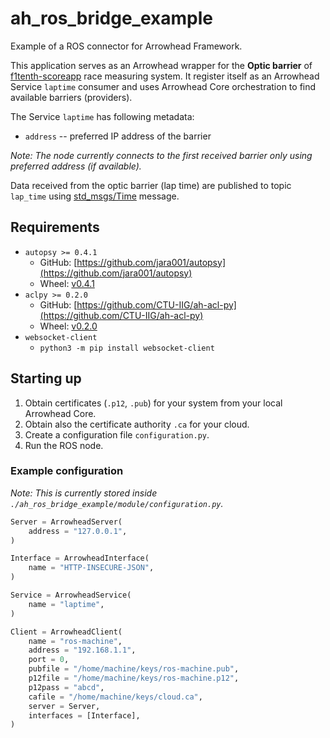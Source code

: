 # ah_ros_bridge_example
Example of a ROS connector for Arrowhead Framework.

This application serves as an Arrowhead wrapper for the **Optic barrier** of [f1tenth-scoreapp](https://github.com/CTU-IIG/f1tenth-scoreapp) race measuring system. It register itself as an Arrowhead Service `laptime` consumer and uses Arrowhead Core orchestration to find available barriers (providers).

The Service `laptime` has following metadata:
- `address` -- preferred IP address of the barrier

_Note: The node currently connects to the first received barrier only using preferred address (if available)._

Data received from the optic barrier (lap time) are published to topic `lap_time` using [std_msgs/Time](http://docs.ros.org/en/kinetic/api/std_msgs/html/msg/Time.html) message.


## Requirements
- `autopsy >= 0.4.1`
  - GitHub: [https://github.com/jara001/autopsy](https://github.com/jara001/autopsy)
  - Wheel: [v0.4.1](https://github.com/jara001/autopsy/releases/download/v0.4.1/autopsy-0.4.1-py2.py3-none-any.whl)
- `aclpy >= 0.2.0`
  - GitHub: [https://github.com/CTU-IIG/ah-acl-py](https://github.com/CTU-IIG/ah-acl-py)
  - Wheel: [v0.2.0](https://github.com/jara001/ah-acl-py/releases/download/v0.2.0/aclpy-0.2.0-py3-none-any.whl)
- `websocket-client`
  - `python3 -m pip install websocket-client`


## Starting up

1. Obtain certificates (`.p12`, `.pub`) for your system from your local Arrowhead Core.
2. Obtain also the certificate authority `.ca` for your cloud.
3. Create a configuration file `configuration.py`.
4. Run the ROS node.


### Example configuration
_Note: This is currently stored inside `./ah_ros_bridge_example/module/configuration.py`._

```python
Server = ArrowheadServer(
    address = "127.0.0.1",
)

Interface = ArrowheadInterface(
    name = "HTTP-INSECURE-JSON",
)

Service = ArrowheadService(
    name = "laptime",
)

Client = ArrowheadClient(
    name = "ros-machine",
    address = "192.168.1.1",
    port = 0,
    pubfile = "/home/machine/keys/ros-machine.pub",
    p12file = "/home/machine/keys/ros-machine.p12",
    p12pass = "abcd",
    cafile = "/home/machine/keys/cloud.ca",
    server = Server,
    interfaces = [Interface],
)
```
